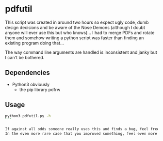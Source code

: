 # pdfutil
This script was created in around two hours so expect ugly code, dumb design decisions and be aware of the Nose Demons (although I doubt anyone will ever use this but who knows)...
I had to merge PDFs and rotate them and somehow writing a python script was faster than finding an existing program doing that...

The way command line arguments are handled is inconsistent and janky but I can't be bothered.

## Dependencies
* Python3 obviously
	* the pip library pdfrw

## Usage
````bash
python3 pdfutil.py -h
```

If against all odds someone really uses this and finds a bug, feel free to report it.
In the even more rare case that you improved something, feel even more free to open a PR.
